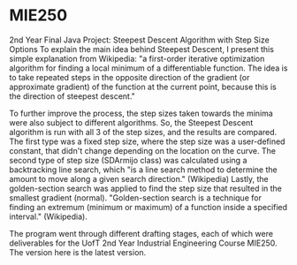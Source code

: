# MIE250
2nd Year Final Java Project: Steepest Descent Algorithm with Step Size Options
To explain the main idea behind Steepest Descent, I present this simple explanation from Wikipedia: "a first-order iterative optimization algorithm for finding a local minimum of a differentiable function. The idea is to take repeated steps in the opposite direction of the gradient (or approximate gradient) of the function at the current point, because this is the direction of steepest descent." 

To further improve the process, the step sizes taken towards the minima were also subject to different algorithms. So, the Steepest Descent algorithm is run with all 3 of the step sizes, and the results are compared. The first type was a fixed step size, where the step size was a user-defined constant, that didn't change depending on the location on the curve. The second type of step size (SDArmijo class) was calculated using a backtracking line search, which  "is a line search method to determine the amount to move along a given search direction." (Wikipedia) Lastly, the golden-section search was applied to find the step size that resulted in the smallest gradient (normal). "Golden-section search is a technique for finding an extremum (minimum or maximum) of a function inside a specified interval." (Wikipedia). 

The program went through different drafting stages, each of which were deliverables for the UofT 2nd Year Industrial Engineering Course MIE250. The version here is the latest version.
